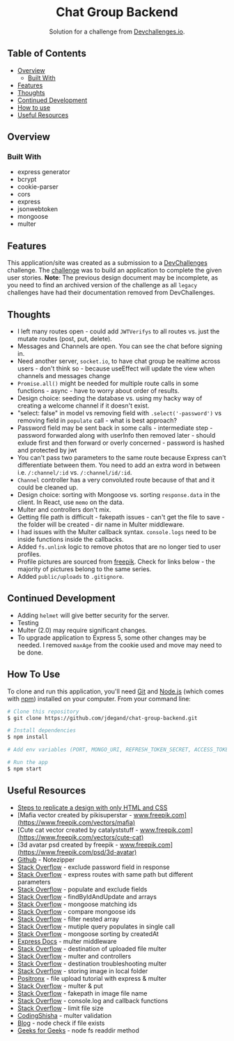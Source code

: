 <h1 align="center">Chat Group Backend</h1>

<div align="center">
   Solution for a challenge from  <a href="https://web.archive.org/web/20231130042247/https://legacy.devchallenges.io/challenges/UgCqszKR7Q7oqb4kRfI0" target="_blank">Devchallenges.io</a>.
</div>

## Table of Contents

- [Overview](#overview)
  - [Built With](#built-with)
- [Features](#features)
- [Thoughts](#thoughts)
- [Continued Development](#continued-development)
- [How to use](#how-to-use)
- [Useful Resources](#useful-resources)

## Overview

### Built With

- express generator
- bcrypt
- cookie-parser
- cors
- express
- jsonwebtoken
- mongoose
- multer

## Features

This application/site was created as a submission to a [DevChallenges](https://devchallenges.io/challenges) challenge. The [challenge](https://web.archive.org/web/20231130042247/https://legacy.devchallenges.io/challenges/UgCqszKR7Q7oqb4kRfI0) was to build an application to complete the given user stories. **Note**: The previous design document may be incomplete, as you need to find an archived version of the challenge as all `legacy` challenges have had their documentation removed from DevChallenges.

## Thoughts

- I left many routes open - could add `JWTVerifys` to all routes vs. just the mutate routes (post, put, delete).
- Messages and Channels are open. You can see the chat before signing in.
- Need another server, `socket.io`, to have chat group be realtime across users - don't think so - because useEffect will update the view when channels and messages change
- `Promise.all()` might be needed for multiple route calls in some functions - async - have to worry about order of results.
- Design choice: seeding the database vs. using my hacky way of creating a welcome channel if it doesn't exist.
- "select: false" in model vs removing field with `.select('-password')` vs removing field in `populate` call - what is best approach?
- Password field may be sent back in some calls - intermediate step - password forwarded along with userInfo then removed later - should exlude first and then forward or overly concerned - password is hashed and protected by jwt
- You can't pass two parameters to the same route because Express can't differentiate between them. You need to add an extra word in between i.e. `/:channel/:id` vs. `/:channel/id/:id`.
- `Channel` controller has a very convoluted route because of that and it could be cleaned up.
- Design choice: sorting with Mongoose vs. sorting `response.data` in the client. In React, use `memo` on the data.
- Multer and controllers don't mix.
- Getting file path is difficult - fakepath issues - can't get the file to save - the folder will be created - dir name in Multer middleware.
- I had issues with the Multer callback syntax. `console.logs` need to be inside functions inside the callbacks.
- Added `fs.unlink` logic to remove photos that are no longer tied to user profiles.
- Profile pictures are sourced from [freepik](https://freepik.com).  Check for links below - the majority of pictures belong to the same series.
- Added `public/uploads` to `.gitignore`.

## Continued Development

- Adding `helmet` will give better security for the server.
- Testing
- Multer (2.0) may require significant changes.
- To upgrade application to Express 5, some other changes may be needed.  I removed `maxAge` from the cookie used and move may need to be done.

## How To Use

To clone and run this application, you'll need [Git](https://git-scm.com) and [Node.js](https://nodejs.org/en/download/) (which comes with [npm](http://npmjs.com)) installed on your computer. From your command line:

```bash
# Clone this repository
$ git clone https://github.com/jdegand/chat-group-backend.git

# Install dependencies
$ npm install

# Add env variables (PORT, MONGO_URI, REFRESH_TOKEN_SECRET, ACCESS_TOKEN_SECRET) and connect to mongo

# Run the app
$ npm start
```

## Useful Resources

- [Steps to replicate a design with only HTML and CSS](https://devchallenges-blogs.web.app/how-to-replicate-design/)
- [Mafia vector created by pikisuperstar - www.freepik.com](https://www.freepik.com/vectors/mafia)
- [Cute cat vector created by catalyststuff - www.freepik.com](https://www.freepik.com/vectors/cute-cat)
- [3d avatar psd created by freepik - www.freepik.com](https://www.freepik.com/psd/3d-avatar)
- [Github](https://github.com/piyush-eon/notezipper) - Notezipper
- [Stack Overflow](https://stackoverflow.com/questions/60323551/how-to-exclude-password-field-in-the-response-in-mongodb) - exclude password field in response
- [Stack Overflow](https://stackoverflow.com/questions/40370363/express-routes-with-same-path-but-different-parameters) - express routes with same path but different parameters
- [Stack Overflow](https://stackoverflow.com/questions/12096262/how-to-protect-the-password-field-in-mongoose-mongodb-so-it-wont-return-in-a-qu) - populate and exclude fields
- [Stack Overflow](https://stackoverflow.com/questions/44860181/mongoose-findbyidandupdate-not-adding-item-in-array) - findByIdAndUpdate and arrays
- [Stack Overflow](https://stackoverflow.com/questions/36193289/moongoose-aggregate-match-does-not-match-ids) - mongoose matching ids
- [Stack Overflow](https://stackoverflow.com/questions/11637353/comparing-mongoose-id-and-strings) - compare mongoose ids
- [Stack Overflow](https://stackoverflow.com/questions/70899119/filter-an-array-to-return-matching-ids-of-a-nested-array-in-javascript) - filter nested array
- [Stack Overflow](https://stackoverflow.com/questions/21069813/mongoose-multiple-query-populate-in-a-single-call) - mutiple query populates in single call
- [Stack Overflow](https://stackoverflow.com/questions/67264632/mongoose-sorting-by-createdat) - mongoose sorting by createdAt
- [Express Docs](http://expressjs.com/en/resources/middleware/multer.html) - multer middleware
- [Stack Overflow](https://stackoverflow.com/questions/27213418/node-js-and-multer-handle-the-destination-of-the-uploaded-file-in-callback-fun) - destination of uploaded file multer
- [Stack Overflow](https://stackoverflow.com/questions/58474765/how-to-call-multer-middleware-inside-a-controller-in-nodejs) - multer and controllers
- [Stack Overflow](https://stackoverflow.com/questions/52206055/nodejs-multer-diskstorage-not-working-why-destination-targeting-temp-folder-an) - destination troubleshooting multer
- [Stack Overflow](https://stackoverflow.com/questions/69347579/multer-didnt-work-for-me-not-storing-image-in-local-folder-or-database) - storing image in local folder
- [Positronx](https://www.positronx.io/react-file-upload-tutorial-with-node-express-and-multer/) - file upload tutorial with express & multer
- [Stack Overflow](https://stackoverflow.com/questions/33976006/multer-wont-recognize-files-with-put) - multer & put
- [Stack Overflow](https://stackoverflow.com/questions/4851595/how-to-resolve-the-c-fakepath) - fakepath in image file name
- [Stack Overflow](https://stackoverflow.com/questions/29317045/why-i-cant-directly-set-console-log-as-callback-function) - console.log and callback functions
- [Stack Overflow](https://stackoverflow.com/questions/34697502/how-to-limit-the-file-size-when-uploading-with-multer) - limit file size 
- [CodingShisha](https://codingshiksha.com/javascript/node-js-multer-file-upload-type-validation-filters-and-limit-file-size-and-error-handling-using-express-full-tutorial-for-beginners-with-examples/) - multer validation
- [Blog](https://sebhastian.com/node-check-if-file-exists/#:~:text=In%20NodeJS%2C%20You%20can%20check,%3D%20require(%22fs%22)%3B) - node check if file exists
- [Geeks for Geeks](https://www.geeksforgeeks.org/node-js-fs-readdir-method/) - node fs readdir method
